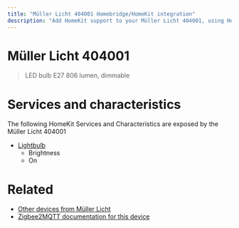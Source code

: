 ```yaml
---
title: "Müller Licht 404001 Homebridge/HomeKit integration"
description: "Add HomeKit support to your Müller Licht 404001, using Homebridge, Zigbee2MQTT and homebridge-z2m."
---
```

<!---
This file has been GENERATED using src/docgen/docgen.ts
DO NOT EDIT THIS FILE MANUALLY!
-->
# Müller Licht 404001
> LED bulb E27 806 lumen, dimmable


# Services and characteristics
The following HomeKit Services and Characteristics are exposed by
the Müller Licht 404001

* [Lightbulb](../../light.md)
  * Brightness
  * On


# Related
* [Other devices from Müller Licht](../index.md#muller_licht)
* [Zigbee2MQTT documentation for this device](https://www.zigbee2mqtt.io/devices/404001.html)